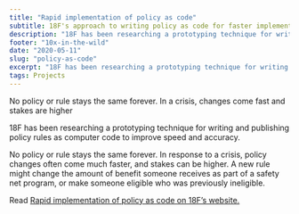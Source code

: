 ```yaml
---
title: "Rapid implementation of policy as code"
subtitle: 18F's approach to writing policy as code for faster implementation of changes.
description: "18F has been researching a prototyping technique for writing and publishing policy rules as computer code to improve speed and accuracy. Find out how."
footer: "10x-in-the-wild"
date: "2020-05-11"
slug: "policy-as-code"
excerpt: "18F has been researching a prototyping technique for writing and publishing policy rules as computer code to improve speed and accuracy. Learn about 18F's approach to writing policy as code for faster implementation of changes."
tags: Projects
---
```


<p class="usa-intro">No policy or rule stays the same forever. In a crisis, changes come fast and stakes are higher
</p>

18F has been researching a prototyping technique for writing and publishing policy rules as computer code to improve speed and accuracy.

<aside class="pull-quote">
No policy or rule stays the same forever. In response to a crisis, policy changes often come much faster, and stakes can be higher. A new rule might change the amount of benefit someone receives as part of a safety net program, or make someone eligible who was previously ineligible.
</aside>

Read [Rapid implementation of policy as code on 18F’s website.](https://18f.gsa.gov/2020/05/12/rapid-implementation-of-policy-as-code/)
